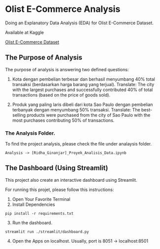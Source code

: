 # Olist E-Commerce Analysis

Doing an Explanatory Data Analysis (EDA) for Olist E-Commerce Dataset.

Available at Kaggle

 [Olist E-Commerce Dataset](https://www.kaggle.com/datasets/olistbr/brazilian-ecommerce)

## The Purpose of Analysis
The purpose of analysis is answering two defined questions:
1. Kota dengan pembelian terbesar dan berhasil menyumbang 40% total transaksi (berdasarkan harga barang yang terjual).
Translate: 
The city with the largest purchases and successfully contributed 40% of total transactions (based on the price of goods sold).

2. Produk yang paling laris dibeli dari kota Sao Paulo dengan pembelian terbanyak dengan menyumbang 50% transaksi.
Translate:
The best-selling products were purchased from the city of Sao Paulo with the most purchases contributing 50% of transactions.


### The Analysis Folder.
To find the project analysis, please check the file under analaysis folder.
```
Analysis -> [Ridha_Ginanjar]_Proyek_Analisis_Data.ipynb
```

## The Dashboard (Using Streamlit)
This project also create an interactive dashboard using Streamlit. 

For running this projet, please follow this instructions:
1. Open Your Favorite Terminal
2. Install Dependencies

```
pip install -r requirements.txt
```
3. Run the dashboard.

```
streamlit run ./streamlit/dashboard.py
```
4. Open the Apps on localhost.
Usually, port is 8051 -> localhost:8501
